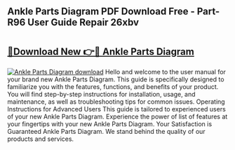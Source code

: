 ## Ankle Parts Diagram PDF Download Free - Part-R96 User Guide Repair 26xbv

# <h2><a href="http://dfi4nf.blite.top/?on=Ankle+Parts+Diagram">🔗Download New 👉🔴 Ankle Parts Diagram</a></h2>

[![Ankle Parts Diagram download](https://i.imgur.com/lujVjoI.png)](http://dfi4nf.blite.top/?on=Ankle+Parts+Diagram)
Hello and welcome to the user manual for your brand new Ankle Parts Diagram. This guide is specifically designed to familiarize you with the features, functions, and benefits of your product. You will find step-by-step instructions for installation, usage, and maintenance, as well as troubleshooting tips for common issues. Operating Instructions for Advanced Users This guide is tailored to experienced users of your new Ankle Parts Diagram. Experience the power of list of features at your fingertips with your new Ankle Parts Diagram. Your Satisfaction is Guaranteed Ankle Parts Diagram. We stand behind the quality of our products and services.

